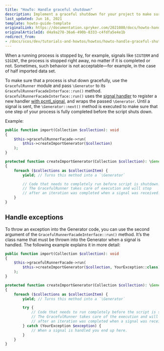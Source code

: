 ```yaml
---
title: "HowTo: Handle graceful shutdown"
description: Implement a graceful shutdown for your project to make sure the uncompleted processes are not stopped by signals like SIGTERM.
last_updated: Jun 16, 2021
template: howto-guide-template
originalLink: https://documentation.spryker.com/2021080/docs/howto-handle-graceful-shutdown
originalArticleId: d4a9a278-36a6-490b-8333-c4fdfa5e4e1b
redirect_from:
- /docs/scos/dev/tutorials-and-howtos/howtos/howto-handle-graceful-shutdown.html
---
```


When a running process is stopped by, for example, signals like `SIGTERM` and `SIGINT`, the process is stopped right away, no matter if it is completed or not. Sometimes, such behavior is not acceptable—for example, in the case of half imported data set.

To make sure that a process is shut down gracefully, use the `GracefulRunner` module and pass `\Generator` to its `GracefulRunnerFacadeInterface::run()` method. `GracefulRunnerFacadeInterface::run()` uses the [signal handler](https://github.com/Seldaek/signal-handler) to register a new handler [with pcntl_signal](https://www.php.net/manual/en/function.pcntl-signal.php), and wraps the passed `\Generator`.  Until a signal is sent, the `\Generator::next()` method is executed to make sure that one step of your process is fully completed before the script shuts down.

Example:

```php
public function import(Collection $collection): void
{
    $this->gracefulRunnerFacade->run(
        $this->createImportGenerator($collection)
    );
}

protected function createImportGenerator(Collection $collection): \Generator
{
    foreach ($collections as $collectionItem) {
        yield; // Turns this method into a `\Generator`

        // Code that needs to completely run before script is shutdown.
        // The GracefulRunner takes care of execution and will stop
        // after an iteration was completed when a signal was received.
    }
}
```

<!--
{% info_block infoBox %}

To learn more about the Generators, see the Generators documentation.

{% endinfo_block %}
-->

## Handle exceptions

To throw an exception into the Generator code, you can use the second argument of the `GracefulRunnerFacadeInterface::run()` method. It’s the class name that must be thrown into the Generator when a signal is handled. The following example explains it in more detail:

```php
public function import(Collection $collection): void
{
    $this->gracefulRunnerFacade->run(
        $this->createImportGenerator($collection, YourException::class)
    );
}

protected function createImportGenerator(Collection $collection): \Generator
{
    foreach ($collections as $collectionItem) {
        yield; // Turns this method into a `\Generator`

        try {
            // Code that needs to run completely before the script is shut down.
            // The GracefulRunner takes care of the execution and will stop
            // after an iteration was completed when a signal was received.
        } catch (YourException $exception) {
            // When a signal is handled you end up here.
        }
    }
}
```
